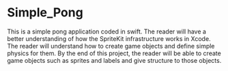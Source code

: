 # Simple_Pong
This is a simple pong application coded in swift. The reader will have a better understanding of how 
the SpriteKit infrastructure works in Xcode. The reader will understand how to create game objects and 
define simple physics for them. By the end of this project, the reader will be able to create game objects
such as sprites and labels and give structure to those objects. 
